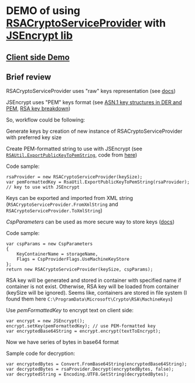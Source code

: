 # DEMO of using [RSACryptoServiceProvider](https://docs.microsoft.com/en-us/dotnet/api/system.security.cryptography.rsacryptoserviceprovider?view=netframework-4.7.2) with [JSEncrypt lib](https://github.com/travist/jsencrypt)
## [Client side Demo](https://worlaf.github.io/RSADemo/JS%20Demo/index.html)
## Brief review
RSACryptoServiceProvider uses "raw" keys representation (see [docs](https://docs.microsoft.com/en-us/dotnet/api/system.security.cryptography.rsaparameters?view=netframework-4.7.2))

JSEncrypt uses "PEM" keys format (see [ASN.1 key structures in DER and PEM](https://tls.mbed.org/kb/cryptography/asn1-key-structures-in-der-and-pem), [RSA key breakdown](https://etherhack.co.uk/asymmetric/docs/rsa_key_breakdown.html))
 
So, workflow could be following:

Generate keys by creation of new instance of RSACryptoServiceProvider with preferred key size

Create PEM-formatted string to use with JSEncrypt (see [`RSAUtil.ExportPublicKeyToPemString`](https://github.com/Worlaf/RSADemo/blob/master/RSADemo_WinForms/RSAUtil.cs#L21), code from [here](https://stackoverflow.com/questions/28406888/c-sharp-rsa-public-key-output-not-correct/28407693#28407693))

Code sample:

```
rsaProvider = new RSACryptoServiceProvider(keySize);
var pemFormattedKey = RsaUtil.ExportPublicKeyToPemString(rsaProvider); // key to use with JSEncrypt
```

Keys can be exported and imported from XML string (`RSACryptoServiceProvider.FromXmlString` and `RSACryptoServiceProvider.ToXmlString`)

_CspParameters_ can be used as more secure way to store keys ([docs](https://docs.microsoft.com/en-us/dotnet/api/system.security.cryptography.cspparameters?view=netframework-4.7.2))

Code sample:

```
var cspParams = new CspParameters
{
    KeyContainerName = storageName,
    Flags = CspProviderFlags.UseMachineKeyStore
};
return new RSACryptoServiceProvider(keySize, cspParams);
```
RSA key will be generated and stored in container with specified name if container is not exist. Otherwise, RSA key will be loaded from container (keySize will be ignored). Seems like, containers are stored in file system (I found them here `C:\ProgramData\Microsoft\Crypto\RSA\MachineKeys`)

Use _pemFormattedKey_ to encrypt text on client side:
```
var encrypt = new JSEncrypt(); 
encrypt.setKey(pemFormattedKey); // use PEM-formatted key
var encryptedBase64String = encrypt.encrypt(textToEncrypt);
```

Now we have series of bytes in base64 format

Sample code for decryption:
```
var encryptedBytes = Convert.FromBase64String(encryptedBase64String);
var decryptedBytes = rsaProvider.Decrypt(encryptedBytes, false); 
var decryptedString = Encoding.UTF8.GetString(decryptedBytes);
```

